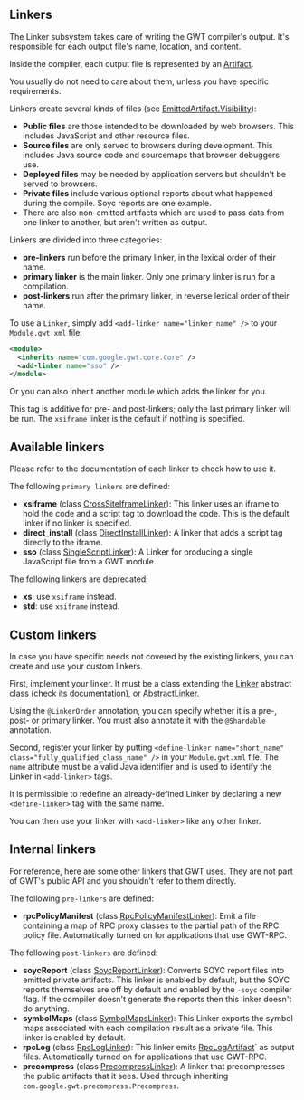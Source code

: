 ## Linkers<a id="DevGuideLinkers-intro"></a>

The Linker subsystem takes care of writing the GWT compiler's output. It's responsible for each output file's name, location, and content.

Inside the compiler, each output file is represented by an
[Artifact](https://www.gwtproject.org/javadoc/latest/com/google/gwt/core/ext/linker/Artifact.html).

You usually do not need to care about them, unless you have specific requirements.

Linkers create several kinds of files (see
[EmittedArtifact.Visibility](https://www.gwtproject.org/javadoc/latest/com/google/gwt/core/ext/linker/EmittedArtifact.Visibility.html)):

- **Public files** are those intended to be downloaded by web browsers.
This includes JavaScript and other resource files.
- **Source files** are only served to browsers during development.
This includes Java source code and sourcemaps that browser debuggers use.
- **Deployed files** may be needed by application servers but shouldn't be served to browsers.
- **Private files** include various optional reports about what happened during the compile.
Soyc reports are one example.
- There are also non-emitted artifacts which are used to pass data from one linker to another,
but aren't written as output.

Linkers are divided into three categories:

- **pre-linkers** run before the primary linker, in the lexical order of their name.
- **primary linker** is the main linker. Only one primary linker is run for a compilation.
- **post-linkers** run after the primary linker, in reverse lexical order of their name.

To use a `Linker`, simply add `<add-linker name="linker_name" />` to your `Module.gwt.xml` file:

```xml
<module>
  <inherits name="com.google.gwt.core.Core" />
  <add-linker name="sso" />
</module>
```

Or you can also inherit another module which adds the linker for you.

This tag is additive for pre- and post-linkers; only the last primary linker will be run.
The `xsiframe` linker is the default if nothing is specified.

## Available linkers<a id="DevGuideLinkers-available"></a>

Please refer to the documentation of each linker to check how to use it.

The following `primary linkers` are defined:

- **xsiframe** (class [CrossSiteIframeLinker](/javadoc/latest/com/google/gwt/core/linker/CrossSiteIframeLinker.html)):
This linker uses an iframe to hold the code and a script tag to download the code. This is the default linker if no linker is specified.
- **direct_install** (class [DirectInstallLinker](/javadoc/latest/com/google/gwt/core/linker/DirectInstallLinker.html)):
A linker that adds a script tag directly to the iframe.
- **sso** (class [SingleScriptLinker](/javadoc/latest/com/google/gwt/core/linker/SingleScriptLinker.html)):
A Linker for producing a single JavaScript file from a GWT module.

The following linkers are deprecated:

- **xs**: use `xsiframe` instead.
- **std**: use `xsiframe` instead.

## Custom linkers<a id="DevGuideLinkers-custom"></a>

In case you have specific needs not covered by the existing linkers, you can create and use your custom linkers.

First, implement your linker. It must be a class extending the [Linker](/javadoc/latest/com/google/gwt/core/ext/Linker.html)
abstract class (check its documentation), or
[AbstractLinker](https://www.gwtproject.org/javadoc/latest/com/google/gwt/core/ext/linker/AbstractLinker.html).

Using the `@LinkerOrder` annotation, you can specify whether it is a pre-, post- or primary linker.
You must also annotate it with the `@Shardable` annotation.

Second, register your linker by putting `<define-linker name="short_name" class="fully_qualified_class_name" />`
in your `Module.gwt.xml` file.
The `name` attribute must be a valid Java identifier and is used to identify the Linker in `<add-linker>` tags.

It is permissible to redefine an already-defined Linker by declaring a new `<define-linker>` tag with the same name.

You can then use your linker with `<add-linker>` like any other linker.

## Internal linkers<a id="DevGuideLinkers-internal"></a>

For reference, here are some other linkers that GWT uses. They are not part of GWT's public API
and you shouldn't refer to them directly.

The following `pre-linkers` are defined:

- **rpcPolicyManifest** (class [RpcPolicyManifestLinker](/javadoc/latest/com/google/gwt/user/linker/rpc/RpcPolicyManifestLinker.html)):
Emit a file containing a map of RPC proxy classes to the partial path of the RPC policy file.
Automatically turned on for applications that use GWT-RPC.

The following `post-linkers` are defined:

- **soycReport** (class [SoycReportLinker](/javadoc/latest/com/google/gwt/core/linker/SoycReportLinker.html)):
Converts SOYC report files into emitted private artifacts. This linker is enabled by default, but the SOYC reports
themselves are off by default and enabled by the `-soyc` compiler flag. If the compiler doesn't generate the reports
then this linker doesn't do anything.
- **symbolMaps** (class [SymbolMapsLinker](/javadoc/latest/com/google/gwt/core/linker/SymbolMapsLinker.html)):
This Linker exports the symbol maps associated with each compilation result as a private file. This linker is enabled by default.
- **rpcLog** (class [RpcLogLinker](/javadoc/latest/com/google/gwt/user/linker/rpc/RpcLogLinker.html)): This linker
emits [RpcLogArtifact](/javadoc/latest/com/google/gwt/user/linker/rpc/RpcLogArtifact.html)` as output files.
Automatically turned on for applications that use GWT-RPC.
- **precompress** (class [PrecompressLinker](/javadoc/latest/com/google/gwt/precompress/linker/PrecompressLinker.html)):
A linker that precompresses the public artifacts that it sees. Used through inheriting `com.google.gwt.precompress.Precompress`.

